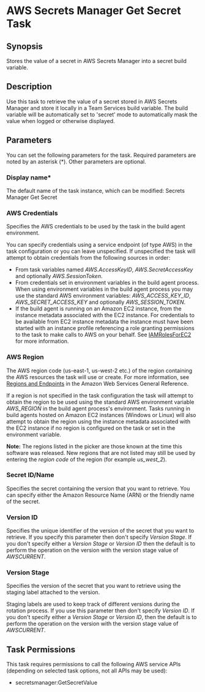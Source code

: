 # AWS Secrets Manager Get Secret Task<a name="secretsmanager-getsecret"></a>

## Synopsis<a name="synopsis"></a>

Stores the value of a secret in AWS Secrets Manager into a secret build variable\.

## Description<a name="description"></a>

Use this task to retrieve the value of a secret stored in AWS Secrets Manager and store it locally in a Team Services build variable\. The build variable will be automatically set to 'secret' mode to automatically mask the value when logged or otherwise displayed\.

## Parameters<a name="parameters"></a>

You can set the following parameters for the task\. Required parameters are noted by an asterisk \(\*\)\. Other parameters are optional\.

### Display name\*<a name="display-name"></a>

The default name of the task instance, which can be modified: Secrets Manager Get Secret

### AWS Credentials<a name="aws-credentials"></a>

Specifies the AWS credentials to be used by the task in the build agent environment\.

You can specify credentials using a service endpoint \(of type AWS\) in the task configuration or you can leave unspecified\. If unspecified the task will attempt to obtain credentials from the following sources in order:
+ From task variables named *AWS\.AccessKeyID*, *AWS\.SecretAccessKey* and optionally *AWS\.SessionToken*\.
+ From credentials set in environment variables in the build agent process\. When using environment variables in the build agent process you may use the standard AWS environment variables: *AWS\_ACCESS\_KEY\_ID*, *AWS\_SECRET\_ACCESS\_KEY* and optionally *AWS\_SESSION\_TOKEN*\.
+ If the build agent is running on an Amazon EC2 instance, from the instance metadata associated with the EC2 instance\. For credentials to be available from EC2 instance metadata the instance must have been started with an instance profile referencing a role granting permissions to the task to make calls to AWS on your behalf\. See [IAMRolesForEC2](https://docs.aws.amazon.com/IAM/latest/UserGuide/id_roles_use_switch-role-ec2.html) for more information\.

### AWS Region<a name="aws-region"></a>

The AWS region code \(us\-east\-1, us\-west\-2 etc\.\) of the region containing the AWS resources the task will use or create\. For more information, see [Regions and Endpoints](https://docs.aws.amazon.com/general/latest/gr/rande.html) in the Amazon Web Services General Reference\.

If a region is not specified in the task configuration the task will attempt to obtain the region to be used using the standard AWS environment variable *AWS\_REGION* in the build agent process's environment\. Tasks running in build agents hosted on Amazon EC2 instances \(Windows or Linux\) will also attempt to obtain the region using the instance metadata associated with the EC2 instance if no region is configured on the task or set in the environment variable\.

 **Note:** The regions listed in the picker are those known at the time this software was released\. New regions that are not listed may still be used by entering the *region code* of the region \(for example *us\_west\_2*\)\.

### Secret ID/Name<a name="secret-id-name"></a>

Specifies the secret containing the version that you want to retrieve\. You can specify either the Amazon Resource Name \(ARN\) or the friendly name of the secret\.

### Version ID<a name="version-id"></a>

Specifies the unique identifier of the version of the secret that you want to retrieve\. If you specify this parameter then don't specify *Version Stage*\. If you don't specify either a *Version Stage* or *Version ID* then the default is to perform the operation on the version with the version stage value of *AWSCURRENT*\.

### Version Stage<a name="version-stage"></a>

Specifies the version of the secret that you want to retrieve using the staging label attached to the version\.

Staging labels are used to keep track of different versions during the rotation process\. If you use this parameter then don't specify *Version ID*\. If you don't specify either a *Version Stage* or *Version ID*, then the default is to perform the operation on the version with the version stage value of *AWSCURRENT*\.

## Task Permissions<a name="task-permissions"></a>

This task requires permissions to call the following AWS service APIs \(depending on selected task options, not all APIs may be used\):
+ secretsmanager:GetSecretValue